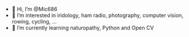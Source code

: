 - 👋 Hi, I’m @Mic686
- 👀 I’m interested in iridology, ham radio, photography, computer vision, rowing, cycling, ...
- 🌱 I’m currently learning naturopathy, Python and Open CV

<!---
Mic686/Mic686 is a ✨ special ✨ repository because its `README.md` (this file) appears on your GitHub profile.
You can click the Preview link to take a look at your changes.
--->
